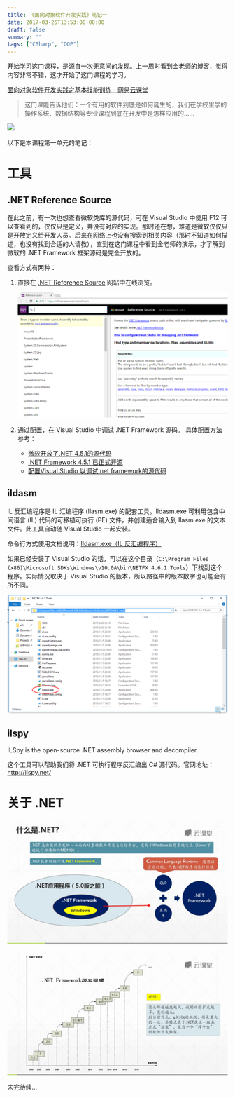 ```yaml
---
title: 《面向对象软件开发实践》笔记一
date: 2017-03-25T13:53:00+08:00
draft: false
summary: ""
tags: ["CSharp", "OOP"]
---
```


开始学习这门课程，是源自一次无意间的发现。上一周时看到[金老师的博客](http://jinxuliang.com/MainWebSite)，觉得内容非常不错，这才开始了这门课程的学习。

[面向对象软件开发实践之基本技能训练 - 网易云课堂](http://mooc.study.163.com/course/BIT-1000003016)

> 这门课能告诉他们：一个有用的软件到底是如何诞生的，我们在学校里学的操作系统、数据结构等专业课程到底在开发中是怎样应用的……

![](./resources/1104579-20170325135010252-41469939.png)

以下是本课程第一单元的笔记：

# 工具

## .NET Reference Source

在此之前，有一次也想查看微软类库的源代码，可在 Visual Studio 中使用 F12 可以查看到的，仅仅只是定义，并没有对应的实现。那时还在想，难道是微软仅仅只是开放定义给开发人员。后来在网络上也没有搜索到相关内容（那时不知道如何描述，也没有找到合适的人请教），直到在这门课程中看到金老师的演示，才了解到微软的 .NET Framework 框架源码是完全开放的。

查看方式有两种：

1. 直接在 [.NET Reference Source](https://referencesource.microsoft.com/) 网站中在线浏览。
    
    ![](./resources/1104579-20170325134935721-22581124.png)

2. 通过配置，在 Visual Studio 中调试 .NET Framework 源码。
    具体配置方法参考：
    * [微软开放了.NET 4.5.1的源代码](http://www.infoq.com/cn/news/2014/02/microsoft-net-source-code)
    * [.NET Framework 4.5.1 已正式开源](http://www.xcode.me/more/open-net-framework-451)
    * [配置Visual Studio 以调试.net framework的源代码](http://edu.cnzz.cn/201412/95492de5.shtml)

## ildasm

IL 反汇编程序是 IL 汇编程序 (Ilasm.exe) 的配套工具。Ildasm.exe 可利用包含中间语言 (IL) 代码的可移植可执行 (PE) 文件，并创建适合输入到 Ilasm.exe 的文本文件。此工具自动随 Visual Studio 一起安装。

命令行方式使用文档说明：[Ildasm.exe（IL 反汇编程序）](https://msdn.microsoft.com/zh-cn/library/f7dy01k1(v=vs.110).aspx)

如果已经安装了 Visual Studio 的话，可以在这个目录（`C:\Program Files (x86)\Microsoft SDKs\Windows\v10.0A\bin\NETFX 4.6.1 Tools`）下找到这个程序。实际情况取决于 Visual Studio 的版本，所以路径中的版本数字也可能会有所不同。

![](./resources/1104579-20170325135053330-1063388121.png)

## ilspy

ILSpy is the open-source .NET assembly browser and decompiler.

这个工具可以帮助我们将 .NET 可执行程序反汇编出 C# 源代码。官网地址：http://ilspy.net/

# 关于 .NET

![](./resources/1104579-20170325135111252-670076091.jpg)

![](./resources/1104579-20170325135141455-829966262.jpg)

未完待续...